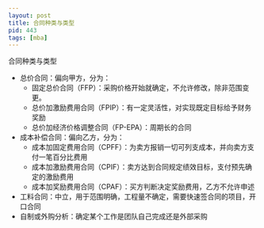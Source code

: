 ```yaml
---
layout: post
title: 合同种类与类型
pid: 443
tags: [mba]
---
```


合同种类与类型

+ 总价合同：偏向甲方，分为：
  + 固定总价合同（FFP）：采购价格开始就确定，不允许修改，除非范围变更。
  + 总价加激励费用合同（FPIP）：有一定灵活性，对实现既定目标给予财务奖励
  + 总价加经济价格调整合同（FP-EPA）：周期长的合同
+ 成本补偿合同：偏向乙方，分为：
  + 成本加固定费用合同（CPFF）：为卖方报销一切可列支成本，并向卖方支付一笔百分比费用
  + 成本加激励费用合同（CPIF）：卖方达到合同规定绩效目标，支付预先确定的激励费用
  + 成本加奖励费用合同（CPAF）：买方判断决定奖励费用，乙方不允许申述
+ 工料合同：中立，用于范围明确，工程量不确定，需要快速签合同的项目，开口合同
+ 自制或外购分析：确定某个工作是团队自己完成还是外部采购
